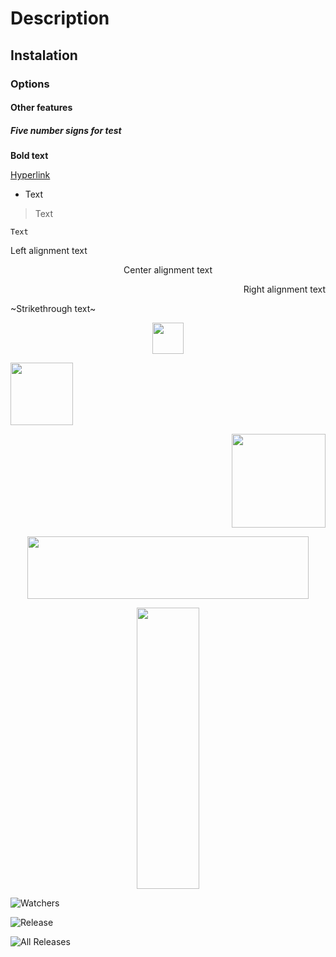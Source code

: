 # Description
## Instalation
### Options
#### Other features
##### Five number signs for test

**Bold text**

[Hyperlink](https://github.com/PycmShoma/Text_Formatting)

- Text 

> Text 

` Text `

<p align="left">Left alignment text</p>

<p align="center">Center alignment text</p>

<p align="right">Right alignment text</p>

~Strikethrough text~

<p align="center">
<img width="50" height="50" src="https://github.com/PycmShoma/Text_Formatting/blob/main/img/ball.jpg">
</p>

<p align="left">
<img width="100" height="100" src="https://github.com/PycmShoma/Text_Formatting/blob/main/img/ball.jpg">
</p>

<p align="right">
<img width="150" height="150" src="https://github.com/PycmShoma/Text_Formatting/blob/main/img/ball.jpg">
</p>

<p align="center">
<img width="450" height="100" src="https://github.com/PycmShoma/Text_Formatting/blob/main/img/ball.jpg">
</p>

<p align="center">
<img width="100" height="450" src="https://github.com/PycmShoma/Text_Formatting/blob/main/img/ball.jpg">
</p>


![Watchers](https://img.shields.io/github/watchers/PycmShoma/Text_Formatting?label=Visitors&cacheSeconds=3600&color=009688&labelColor=orange&logo=github&style=FOR-THE-BADGE)

![Release](https://img.shields.io/github/downloads/PycmShoma/Text_Formatting/latest/total?label=Downloads%20%28Latest%20Release%29&style=plastic)

![All Releases](https://img.shields.io/github/downloads/PycmShoma/Text_Formatting/total?label=Downloads%20%28All%20Releases%29&style=social)
